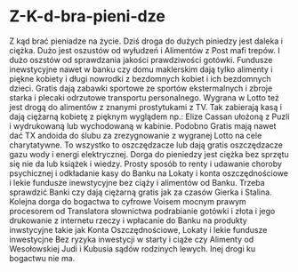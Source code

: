 # Z-K-d-bra-pieni-dze
Z kąd brać pieniadze na życie.
Dziś droga do dużych piniedzy jest daleka i ciężka. Dużo jest oszustów od wyłudzeń i Alimentów z Post mafi trepów. I dużo oszstów od sprawdzania jakości prawdziwości gotówki. 
Fundusze inewstycyjne nawet w banku czy domu maklerskim dają tylko alimenty i piękne kobiety i długi nowrodki z bezdomnych kobiet i ich bezdomnych dzieci. Gratis dają zabawki sportowe ze sportów ekstermalnych i zbroje starka i plecaki odrzutowe transportu personalnego.
Wygrana w Lotto też jest drogą do alimentów z znanymi prostytukami z TV. Tak zabierają kasą i dają ciężarną kobietę z pięknym wyglądem np.: Elize Cassan ułożoną z Puzli i wydrukowaną lub wychodowaną w kabinie. Podobno Gratis mają nawet dać TX andoida do ślubu za zrezygnowanie z wygranej Lotto na cele charytatywne. 
To wszystko to oszczędzacze lub dają gratis oszczędzacze gazu wody i energi elektrycznej.
Dorga do pieniedzy jest ciężka bez sprzętu się nie da lub książek i wiedzy. 
Prosty sposób to renty i udawanie choroby psychicznej i odkładanie kasy do Banku na Lokaty i konta oszczędnościowe i lekie fundusze inewstycyjne bez ciąży i alimentów od Banku. Trzeba sprawdzić Banki czy dają ciężarną gratis jak za czasów Gierka i Stalina. 
Kolejna dorga do bogactwa to cyfrowe Voisem mocnym prawym procesorem od Translatora słownictwa podrabianie gotówki i złota i jego drukowanie z internetu rzeczy i wpłacanie do Banku na produkty inwstycyjne takie jak Konta Oszczędnościowe, Lokaty i lekie fundusze inwestycjne Bez ryzyka inwestycji w starty i ciąże czy Alimenty od Wesołowskiej Judi i Kubusia sądów rodzinych lewych. Inej drogi ku bogactwu nie ma. 
